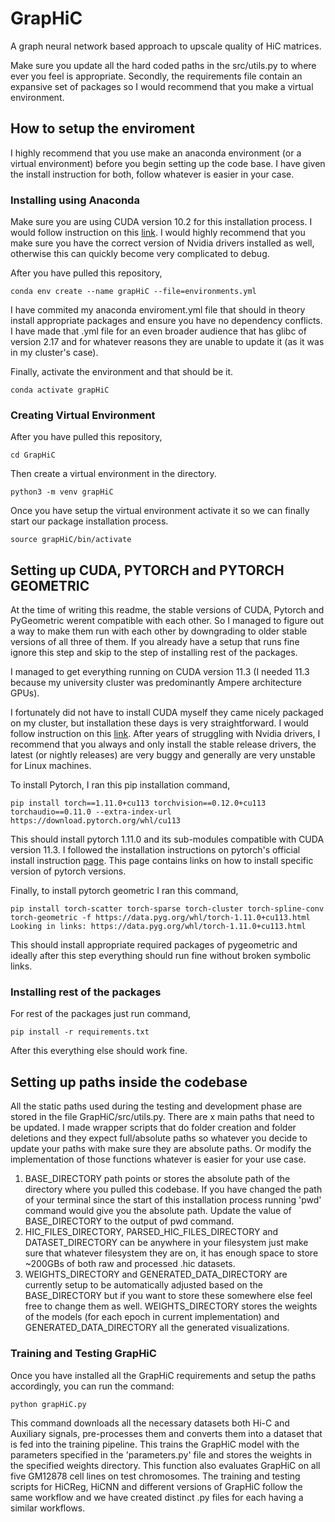 # GrapHiC
A graph neural network based approach to upscale quality of HiC matrices.


Make sure you update all the hard coded paths in the src/utils.py to where ever you feel is appropriate. Secondly, the requirements file contain an expansive set of packages so I would recommend that you make a virtual environment.



## How to setup the enviroment
I highly recommend that you use make an anaconda environment (or a virtual environment) before you begin setting up the code base. I have given the install instruction for both, follow whatever is easier in your case. 

### Installing using Anaconda
Make sure you are using CUDA version 10.2 for this installation process. I would follow instruction on this [link](https://developer.nvidia.com/cuda-10.2-download-archive?target_os=Linux). I would highly recommend that you make sure you have the correct version of Nvidia drivers installed as well, otherwise this can quickly become very complicated to debug. 


After you have pulled this repository, 

```
conda env create --name grapHiC --file=environments.yml
```

I have commited my anaconda enviroment.yml file that should in theory install appropriate packages and ensure you have no dependency conflicts. I have made that .yml file for an even broader audience that has glibc of version 2.17 and for whatever reasons they are unable to update it (as it was in my cluster's case). 

Finally, activate the environment and that should be it. 
```
conda activate grapHiC
```


### Creating Virtual Environment
After you have pulled this repository, 

```
cd GrapHiC
```

Then create a virtual environment in the directory.

```
python3 -m venv grapHiC
```

Once you have setup the virtual environment activate it so we can finally start our package installation process. 

```
source grapHiC/bin/activate
```
## Setting up CUDA, PYTORCH and PYTORCH GEOMETRIC
At the time of writing this readme, the stable versions of CUDA, Pytorch and PyGeometric werent compatible with each other. So I managed to figure out a way to make them run with each other by downgrading to older stable versions of all three of them. If you already have a setup that runs fine ignore this step and skip to the step of installing rest of the packages. 

I managed to get everything running on CUDA version 11.3 (I needed 11.3 because my university cluster was predominantly Ampere architecture GPUs). 

I fortunately did not have to install CUDA myself they came nicely packaged on my cluster, but installation these days is very straightforward. I would follow instruction on this [link](https://developer.nvidia.com/cuda-11.3.0-download-archive?target_os=Linux). After years of struggling with Nvidia drivers, I recommend that you always and only install the stable release drivers, the latest (or nightly releases) are very buggy and generally are very unstable for Linux machines. 


To install Pytorch, I ran this pip installation command,
```
pip install torch==1.11.0+cu113 torchvision==0.12.0+cu113 torchaudio==0.11.0 --extra-index-url https://download.pytorch.org/whl/cu113
```
This should install pytorch 1.11.0 and its sub-modules compatible with CUDA version 11.3. I followed the installation instructions on pytorch's official install instruction [page](https://pytorch.org/get-started/previous-versions/). This page contains links on how to install specific version of pytorch versions. 

Finally, to install pytorch geometric I ran this command, 
```
pip install torch-scatter torch-sparse torch-cluster torch-spline-conv torch-geometric -f https://data.pyg.org/whl/torch-1.11.0+cu113.html
Looking in links: https://data.pyg.org/whl/torch-1.11.0+cu113.html
```

This should install appropriate required packages of pygeometric and ideally after this step everything should run fine without broken symbolic links. 

### Installing rest of the packages
For rest of the packages just run command, 

```
pip install -r requirements.txt
```
After this everything else should work fine. 


## Setting up paths inside the codebase
All the static paths used during the testing and development phase are stored in the file GrapHiC/src/utils.py. There are x main paths that need to be updated. I made wrapper scripts that do folder creation and folder deletions and they expect full/absolute paths so whatever you decide to update your paths with make sure they are absolute paths. Or modify the implementation of those functions whatever is easier for your use case. 
1) BASE_DIRECTORY path points or stores the absolute path of the directory where you pulled this codebase. If you have changed the path of your terminal since the start of this installation process running 'pwd' command would give you the absolute path. Update the value of BASE_DIRECTORY to the output of pwd command. 
2) HIC_FILES_DIRECTORY, PARSED_HIC_FILES_DIRECTORY and DATASET_DIRECTORY can be anywhere in your filesystem just make sure that whatever filesystem they are on, it has enough space to store ~200GBs of both raw and processed .hic datasets. 
3) WEIGHTS_DIRECTORY and GENERATED_DATA_DIRECTORY are currently setup to be automatically adjusted based on the BASE_DIRECTORY but if you want to store these somewhere else feel free to change them as well. WEIGHTS_DIRECTORY stores the weights of the models (for each epoch in current implementation) and GENERATED_DATA_DIRECTORY all the generated visualizations.  


### Training and Testing GrapHiC
Once you have installed all the GrapHiC requirements and setup the paths accordingly, you can run the command:
```
python grapHiC.py
```

This command downloads all the necessary datasets both Hi-C and Auxiliary signals, pre-processes them and converts them into a dataset that is fed into the training pipeline. This trains the GrapHiC model with the parameters specified in the 'parameters.py' file and stores the weights in the specified weights directory. This function also evaluates GrapHiC on all five GM12878 cell lines on test chromosomes. The training and testing scripts for HiCReg, HiCNN and different versions of GrapHiC follow the same workflow and we have created distinct .py files for each having a similar workflows. 

